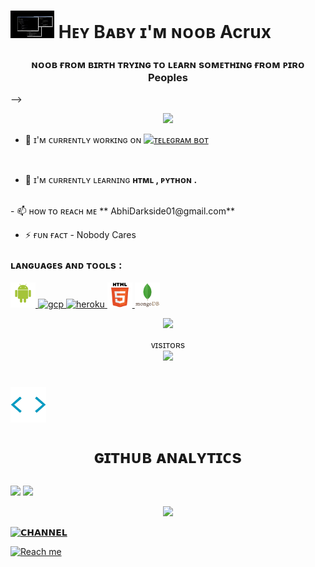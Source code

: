 <!-- ### Hi there 👋

<!--
**ItzNoobCoder/ItzNoobCoder** is a ✨ _special_ ✨ repository because its `README.md` (this file) appears on your GitHub profile.

Here are some ideas to get you started:

- 🔭 I’m currently working on ...
- 🌱 I’m currently learning ...
- 👯 I’m looking to collaborate on ...
- 🤔 I’m looking for help with ...
- 💬 Ask me about ...
- 📫 How to reach me: ...
- 😄 Pronouns: ...
- ⚡ Fun fact: ... -->

 
 
<h1> <img src="https://github.com/ItzNoobCoder/ItzNoobCoder/blob/main/resources/codes.webp" width="70px"> Hᴇʏ Bᴀʙʏ ɪ'ᴍ ɴᴏᴏʙ Acrux </h1><p align="center">

<h3 align="center">ɴᴏᴏʙ ғʀᴏᴍ  ʙɪʀᴛʜ ᴛʀʏɪɴɢ ᴛᴏ ʟᴇᴀʀɴ sᴏᴍᴇᴛʜɪɴɢ ғʀᴏᴍ ᴘɪʀᴏ Peoples</h3>

 -->   <p align="middle"><a href="https://github.com/ItzNoobCoder"><img src="https://img.shields.io/badge/GitHub-100000?style=for-the-badge&logo=github&logoColor=white"></a>


- 🔭 ɪ'ᴍ ᴄᴜʀʀᴇɴᴛʟʏ ᴡᴏʀᴋɪɴɢ ᴏɴ [![ᴛᴇʟᴇɢʀᴀᴍ ʙᴏᴛ](https://img.shields.io/badge/telegram-1b77FF.svg?style=for-the-badge&logo=ᴛᴇʟᴇɢʀᴀᴍʙᴏᴛʟɪsᴛs)](https://t.me/IshaMusicBbot) 
<br>

- 🌱 ɪ'ᴍ ᴄᴜʀʀᴇɴᴛʟʏ  ʟᴇᴀʀɴɪɴɢ  **ʜᴛᴍʟ , ᴘʏᴛʜᴏɴ .**

<br>
- 📫 ʜᴏᴡ  ᴛᴏ  ʀᴇᴀᴄʜ  ᴍᴇ  ** AbhiDarkside01@gmail.com**

- ⚡ ғᴜɴ  ғᴀᴄᴛ - Nobody Cares


 
 <h3 align="left">ʟᴀɴɢᴜᴀɢᴇs   ᴀɴᴅ ᴛᴏᴏʟs :</h3>
<p align="left"> <a href="https://developer.android.com" target="_blank" rel="noreferrer"> <img src="https://raw.githubusercontent.com/devicons/devicon/master/icons/android/android-original-wordmark.svg" alt="android" width="40" height="40"/> </a> <a href="https://cloud.google.com" target="_blank" rel="noreferrer"> <img src="https://www.vectorlogo.zone/logos/google_cloud/google_cloud-icon.svg" alt="gcp" width="40" height="40"/> </a> <a href="https://heroku.com" target="_blank" rel="noreferrer"> <img src="https://www.vectorlogo.zone/logos/heroku/heroku-icon.svg" alt="heroku" width="40" height="40"/> </a> <a href="https://www.w3.org/html/" target="_blank" rel="noreferrer"> <img src="https://raw.githubusercontent.com/devicons/devicon/master/icons/html5/html5-original-wordmark.svg" alt="html5" width="40" height="40"/> </a> <a href="https://www.mongodb.com/" target="_blank" rel="noreferrer"> <img src="https://raw.githubusercontent.com/devicons/devicon/master/icons/mongodb/mongodb-original-wordmark.svg" alt="mongodb" width="40" height="40"/> </a> </p>
 





<p align="middle"><a href="https://github.com/ItzNoobCoder"><img src="https://img.shields.io/badge/GitHub-100000?style=for-the-badge&logo=github&logoColor=white"></a>
 <p align="center">ᴠɪsɪᴛᴏʀs<br><img src="https://profile-counter.glitch.me/MEIZNOOBCODER/count.svg"><br>

  
  <h1> <img src = "https://github.com/ItzNoobCoder/ItzNoobCoder/blob/main/resources/analytics.webp" width="57px"> <P ALIGN="middle"> ɢɪᴛʜᴜʙ ᴀɴᴀʟʏᴛɪᴄs </h1>

 [<img src="https://github-readme-stats.vercel.app/api?username=ItzNoobCoder&&show_icons=true&title_color=60f542&icon_color=bb2acf&text_color=43f50c&bg_color=080a08" width="49%">](https://github.com/ItzNoobCoder)  [<img src="https://github-readme-streak-stats.herokuapp.com/?user=ItzNoobCoder&theme=chartreuse-dark&hide_border=True&bg_color=000000" width="49%">](https://github.com/ItzNoobCoder)


   

<p align="center"><a href="https://github.com/ITZNOOBCODER"><img src="https://github-readme-stats.vercel.app/api/top-langs/?username=ITZNOOBCODER&theme=radical&layout=compact"></a></p>   
   
   
 [![𝗖𝗛𝗔𝗡𝗡𝗘𝗟](https://img.shields.io/badge/Channel-1b77FF.svg?style=for-the-badge&logo=telegram)](https://t.me/IshaBots) 

[![Reach me](https://img.shields.io/badge/Support-1b77FF.svg?style=for-the-badge&logo=telegram)](https://t.me/wtf_acrux)


